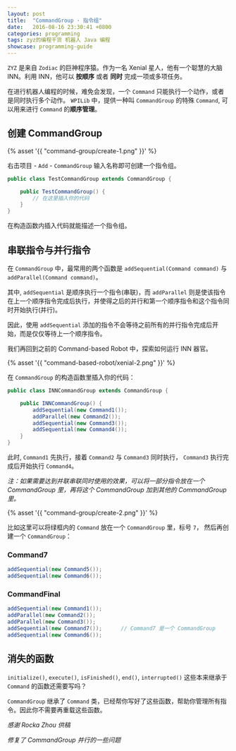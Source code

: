 ```yaml
---
layout: post
title:  "CommandGroup · 指令组"
date:   2016-08-16 23:30:41 +0800
categories: programming
tags: zyz的编程干货 机器人 Java 编程
showcase: programming-guide
---
```


`ZYZ` 是来自 `Zodiac` 的巨神程序猿。作为一名 Xenial 星人，他有一个聪慧的大脑 INN。利用
INN，他可以 **按顺序** 或者 **同时** 完成一项或多项任务。

在进行机器人编程的时候，难免会发现，一个 `Command` 只能执行一个动作，或者是同时执行多个动作。
`WPILib` 中，提供一种叫 `CommandGroup` 的特殊 `Command`, 可以用来进行 `Command` 的**顺序管理**。


## 创建 CommandGroup

{% asset '{{ "command-group/create-1.png" }}' %}

右击项目 - `Add` - `CommandGroup` 输入名称即可创建一个指令组。

```java
public class TestCommandGroup extends CommandGroup {

    public TestCommandGroup() {
        // 在这里插入你的代码
    }
}
```

在构造函数内插入代码就能描述一个指令组。


## 串联指令与并行指令

在 `CommandGroup` 中，最常用的两个函数是 `addSequential(Command command)` 与
`addParallel(Command command)`。

其中, `addSequential` 是顺序执行一个指令(串联)，而 `addParallel`
则是使该指令在上一个顺序指令完成后执行，并使得之后的并行和第一个顺序指令和这个指令同时开始执行(并行)。

因此，使用 `addSequential` 添加的指令不会等待之前所有的并行指令完成后开始，而是仅仅等待上一个顺序指令。

我们再回到之前的 Command-based Robot 中，探索如何运行 INN 器官。

{% asset '{{ "command-based-robot/xenial-2.png" }}' %}

在 `CommandGroup` 的构造函数里插入你的代码：

```java
public class INNCommandGroup extends CommandGroup {

    public INNCommandGroup() {
        addSequential(new Command1());
        addParallel(new Command2());
        addSequential(new Command3());
        addSequential(new Command4());
    }
}
```

此时, `Command1` 先执行，接着 `Command2` 与 `Command3` 同时执行，
`Command3` 执行完成后开始执行 `Command4`。

*注：如果需要达到并联串联同时使用的效果，可以将一部分指令放在一个 CommandGroup 里，再将这个 CommandGroup 加到其他的 CommandGroup 里。*

{% asset '{{ "command-group/create-2.png" }}' %}

比如这里可以将绿框内的 `Command` 放在一个 `CommandGroup` 里，标号 `7`，
然后再创建一个 `CommandGroup`：

### Command7

```java
addSequential(new Command5());
addSequential(new Command6());
```

### CommandFinal

```java
addSequential(new Command1());
addParallel(new Command2());
addParallel(new Command3());
addSequential(new Command7());      // Command7 是一个 CommandGroup
addSequential(new Command6());
```

## 消失的函数

`initialize()`, `execute()`, `isFinished()`, `end()`, `interrupted()` 这些本来继承于 `Command` 的函数还需要写吗？

`CommandGroup` 继承了 `Command` 类，已经帮你写好了这些函数，帮助你管理所有指令。因此你不需要再重载这些函数。

*感谢 Rocka Zhou 供稿*

*修复了 CommandGroup 并行的一些问题*
